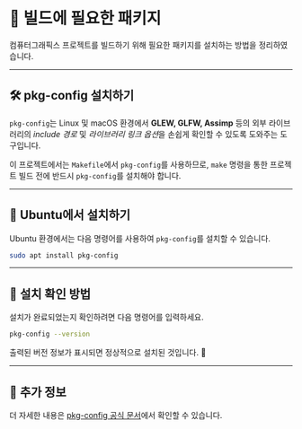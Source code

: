 ﻿# 🚀 빌드에 필요한 패키지

컴퓨터그래픽스 프로젝트를 빌드하기 위해 필요한 패키지를 설치하는 방법을 정리하였습니다.

---

## 🛠️ pkg-config 설치하기

`pkg-config`는 Linux 및 macOS 환경에서 **GLEW, GLFW, Assimp** 등의 외부 라이브러리의 *include 경로* 및 *라이브러리 링크 옵션*을 손쉽게 확인할 수 있도록 도와주는 도구입니다.

이 프로젝트에서는 `Makefile`에서 `pkg-config`를 사용하므로, `make` 명령을 통한 프로젝트 빌드 전에 반드시 `pkg-config`를 설치해야 합니다.

---

## 📌 Ubuntu에서 설치하기

Ubuntu 환경에서는 다음 명령어를 사용하여 `pkg-config`를 설치할 수 있습니다.

```sh
sudo apt install pkg-config
```

---

## 📜 설치 확인 방법

설치가 완료되었는지 확인하려면 다음 명령어를 입력하세요.

```sh
pkg-config --version
```

출력된 버전 정보가 표시되면 정상적으로 설치된 것입니다. 🎉

---

## 🎯 추가 정보

더 자세한 내용은 [pkg-config 공식 문서](https://www.freedesktop.org/wiki/Software/pkg-config/)에서 확인할 수 있습니다.


